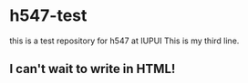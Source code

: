 # h547-test
this is a test repository for h547 at IUPUI
This is my third line.

## I can't wait to write in HTML!
